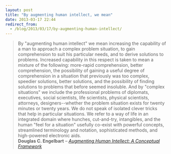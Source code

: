 ```yaml
---
layout: post
title: "By augmenting human intellect, we mean"
date: 2013-03-17 22:44
redirect_from:
  - /blog/2013/03/17/by-augmenting-human-intellect/
---
```


<blockquote>
By "augmenting human intellect" we mean increasing the capability of a man to approach a complex problem situation, to gain comprehension to suit his particular needs, and to derive solutions to problems. Increased capability in this respect is taken to mean a mixture of the following: more-rapid comprehension, better comprehension, the possibility of gaining a useful degree of comprehension in a situation that previously was too complex, speedier solutions, better solutions, and the possibility of finding solutions to problems that before seemed insoluble. And by "complex situations" we include the professional problems of diplomats, executives, social scientists, life scientists, physical scientists, attorneys, designers--whether the problem situation exists for twenty minutes or twenty years. We do not speak of isolated clever tricks that help in particular situations. We refer to a way of life in an integrated domain where hunches, cut-and-try, intangibles, and the human "feel for a situation" usefully co-exist with powerful concepts, streamlined terminology and notation, sophisticated methods, and high-powered electronic aids.
<footer>
<strong>Douglas C. Engelbart</strong>
&ndash;
<cite><a href="http://www.dougengelbart.org/pubs/augment-3906.html">Augmenting Human Intellect: A Conceptual Framework </a></cite>
</blockquote>
